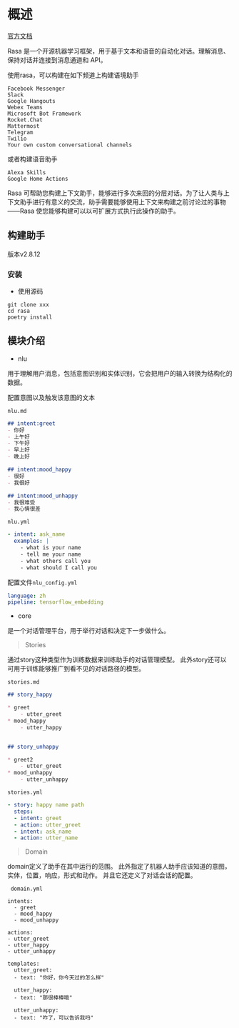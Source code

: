 # 概述

[官方文档](https://rasa.com/docs/rasa/)

Rasa 是一个开源机器学习框架，用于基于文本和语音的自动化对话。理解消息、保持对话并连接到消息通道和 API。

使用rasa，可以构建在如下频道上构建语境助手

```
Facebook Messenger
Slack
Google Hangouts
Webex Teams
Microsoft Bot Framework
Rocket.Chat
Mattermost
Telegram
Twilio
Your own custom conversational channels
```

或者构建语音助手

```
Alexa Skills
Google Home Actions
```

Rasa 可帮助您构建上下文助手，能够进行多次来回的分层对话。为了让人类与上下文助手进行有意义的交流，助手需要能够使用上下文来构建之前讨论过的事物——Rasa 使您能够构建可以以可扩展方式执行此操作的助手。

## 构建助手

版本v2.8.12

### 安装

- 使用源码

```shell
git clone xxx
cd rasa
poetry install
```

## 模块介绍

- nlu

用于理解用户消息，包括意图识别和实体识别，它会把用户的输入转换为结构化的数据。

配置意图以及触发该意图的文本

`nlu.md`

```markdown
## intent:greet
- 你好
- 上午好
- 下午好
- 早上好
- 晚上好

## intent:mood_happy
- 很好
- 我很好

## intent:mood_unhappy
- 我很难受
- 我心情很差
```

`nlu.yml`

```yaml
- intent: ask_name
  examples: |
    - what is your name
    - tell me your name
    - what others call you
    - what should I call you
```

配置文件`nlu_config.yml`

```yaml
language: zh
pipeline: tensorflow_embedding
```

- core

是一个对话管理平台，用于举行对话和决定下一步做什么。

> Stories

通过story这种类型作为训练数据来训练助手的对话管理模型。 此外story还可以可用于训练能够推广到看不见的对话路径的模型。

`stories.md`

```markdown
## story_happy

* greet
    - utter_greet
* mood_happy
    - utter_happy


## story_unhappy

* greet2
    - utter_greet
* mood_unhappy
    - utter_unhappy
```

`stories.yml`

```yaml
- story: happy name path
  steps:
  - intent: greet
  - action: utter_greet
  - intent: ask_name
  - action: utter_name
```

> Domain

domain定义了助手在其中运行的范围。 此外指定了机器人助手应该知道的意图，实体，位置，响应，形式和动作。 并且它还定义了对话会话的配置。

` domain.yml`

```
intents:
  - greet
  - mood_happy
  - mood_unhappy

actions:
- utter_greet
- utter_happy
- utter_unhappy

templates:
  utter_greet:
  - text: "你好，你今天过的怎么样"

  utter_happy:
  - text: "那很棒棒哦"

  utter_unhappy:
  - text: "咋了，可以告诉我吗"
```

